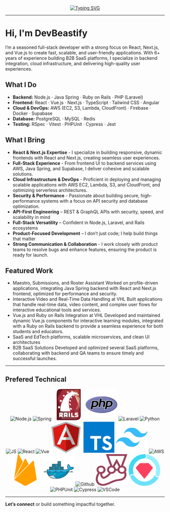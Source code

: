 <div align="center">
  <a href="https://git.io/typing-svg">
    <img src="https://readme-typing-svg.demolab.com?font=Comic+Sans+MS&size=30&pause=1000&center=true&width=520&lines=Full+Stack+Web+Developer;Experts+in+Web." alt="Typing SVG" />
  </a>
</div>

---

# Hi, I'm DevBeastify

I’m a seasoned full-stack developer with a strong focus on React, Next.js, and Vue.js to create fast, scalable, and user-friendly applications. With 6+ years of experience building B2B SaaS platforms, I specialize in backend integration, cloud infrastructure, and delivering high-quality user experiences.

## What I Do

- **Backend:** Node.js · Java Spring · Ruby on Rails · PHP (Laravel)
- **Frontend:** React · Vue.js · Next.js · TypeScript · Tailwind CSS · Angular
- **Cloud & DevOps:** AWS (EC2, S3, Lambda, CloudFront) · Firebase · Docker · Supabase
- **Database:** PostgreSQL · MySQL · Redis
- **Testing:** RSpec · Vitest · PHPUnit · Cypress · Jest

## What I Bring
- **React & Next.js Expertise** - I specialize in building responsive, dynamic frontends with React and Next.js, creating seamless user experiences.
- **Full-Stack Experience** - From frontend UI to backend services using AWS, Java Spring, and Supabase, I deliver cohesive and scalable solutions.
- **Cloud Infrastructure & DevOps** - Proficient in deploying and managing scalable applications with AWS EC2, Lambda, S3, and CloudFront, and optimizing serverless architectures.
- **Security & Performance** - Passionate about building secure, high-performance systems with a focus on API security and database optimization.
- **API-First Engineering** – REST & GraphQL APIs with security, speed, and scalability in mind
- **Full-Stack Versatility** – Confident in Node.js, Laravel, and Rails ecosystems
- **Product-Focused Development** – I don’t just code; I help build things that matter
- **Strong Communication & Collaboration** - I work closely with product teams to resolve bugs and enhance features, ensuring the product is ready for launch.

## Featured Work

- Maestro, Submissions, and Roster Assistant
  Worked on profile-driven applications, integrating Java Spring backend with React and Next.js frontend, optimized for performance and security.
- Interactive Video and Real-Time Data Handling at VHL
  Built applications that handle real-time data, video content, and complex user flows for interactive educational tools and services.
- Vue.js and Ruby on Rails Integration at VHL
  Developed and maintained dynamic Vue.js components for interactive learning modules, integrated with a Ruby on Rails backend to provide a seamless experience for both students and educators.
- SaaS and EdTech platforms, scalable microservices, and clean UI architectures
- B2B SaaS Solutions
  Developed and optimized several SaaS platforms, collaborating with backend and QA teams to ensure timely and successful launches.

---

<a><h2>Prefered Technical</h2></a>
<p align="center">
  <!-- Backend -->
  <img src="https://media3.giphy.com/media/kdFc8fubgS31b8DsVu/giphy.webp" width="100" alt="Node.js">
  <img src="https://icon.icepanel.io/Technology/svg/Spring.svg" width="100" alt="Spring">
  <img src="https://raw.githubusercontent.com/devicons/devicon/master/icons/rails/rails-original-wordmark.svg" alt="Ruby on Rails" width="100"/>
  <img src="https://raw.githubusercontent.com/devicons/devicon/master/icons/php/php-original.svg" alt="PHP" width="100"/>
  <img src="https://img.icons8.com/nolan/animated/laravel.png" alt="Laravel" width="100"/>
  <img src="https://i.giphy.com/media/LMt9638dO8dftAjtco/200.webp" width="100" alt="Python">

  <!-- Frontend -->
  <img src="https://media3.giphy.com/media/ln7z2eWriiQAllfVcn/200w.webp" width="100" alt="JS">
  <img src="https://i.giphy.com/media/eNAsjO55tPbgaor7ma/200w.webp" width="100" alt="React">
  <img src="https://i.giphy.com/media/VgGthkhUvGgOit7Y9i/200.webp" width="100" alt="Vue">
  <img src="https://raw.githubusercontent.com/devicons/devicon/master/icons/angularjs/angularjs-original.svg" alt="Angular" width="100"/>
  <img src="https://raw.githubusercontent.com/devicons/devicon/master/icons/typescript/typescript-original.svg" alt="TypeScript" width="100"/>
  <img src="https://raw.githubusercontent.com/devicons/devicon/master/icons/tailwindcss/tailwindcss-original.svg" alt="Tailwind CSS" width="100"/>

  <!-- Cloud & DevOps -->
  <img src="https://img.icons8.com/color/100/amazon-web-services.png" alt="AWS" width="100"/>
  <img src="https://raw.githubusercontent.com/devicons/devicon/master/icons/firebase/firebase-plain.svg" alt="Firebase" width="100"/>
  <img src="https://raw.githubusercontent.com/devicons/devicon/master/icons/docker/docker-original.svg" alt="Docker" width="100"/>
  <img src="https://i.giphy.com/media/KzJkzjggfGN5Py6nkT/200.webp" width="100" alt="Github">

  <!-- Testing -->
  <img src="https://raw.githubusercontent.com/devicons/devicon/master/icons/jest/jest-plain.svg" alt="Jest" width="100"/>
  <img src="https://raw.githubusercontent.com/devicons/devicon/master/icons/rspec/rspec-original.svg" alt="RSpec" width="100"/>
  <img src="https://www.svgrepo.com/show/373974/phpunit.svg" alt="PHPUnit" width="100"/>
  <img src="https://cdn.jsdelivr.net/gh/devicons/devicon/icons/cypressio/cypressio-original.svg" alt="Cypress" width="100"/>

  <!-- Tools -->
  <img src="https://i.giphy.com/media/IdyAQJVN2kVPNUrojM/200.webp" width="100" alt="VSCode">
</p>

---

**Let’s connect** or build something impactful together.
